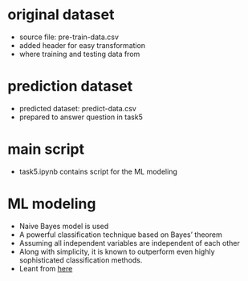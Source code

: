 # original dataset
- source file: pre-train-data.csv
- added header for easy transformation
- where training and testing data from

# prediction dataset
- predicted dataset: predict-data.csv
- prepared to answer question in task5

# main script
- task5.ipynb contains script for the ML modeling

# ML modeling
- Naive Bayes model is used
- A powerful classification technique based on Bayes’ theorem
- Assuming all independent variables are independent of each other
- Along with simplicity, it is known to outperform even highly sophisticated classification methods.
- Leant from [here](https://www.analyticsvidhya.com/blog/2017/09/common-machine-learning-algorithms/?#h2_11)
